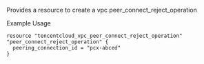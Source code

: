 Provides a resource to create a vpc peer_connect_reject_operation

Example Usage

```hcl
resource "tencentcloud_vpc_peer_connect_reject_operation" "peer_connect_reject_operation" {
  peering_connection_id = "pcx-abced"
}
```

